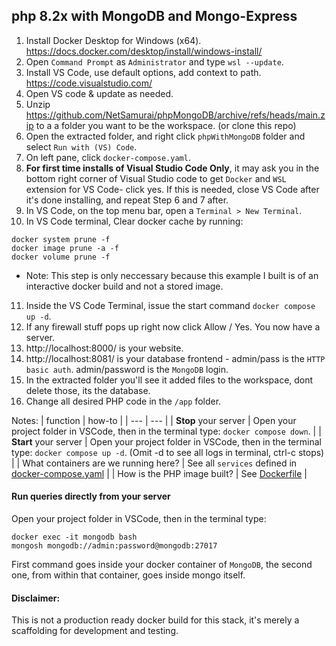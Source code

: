 ## php 8.2x with MongoDB and Mongo-Express
1. Install Docker Desktop for Windows (x64). https://docs.docker.com/desktop/install/windows-install/
2. Open `Command Prompt` as `Administrator` and type `wsl --update`.
3. Install VS Code, use default options, add context to path. https://code.visualstudio.com/
4. Open VS code & update as needed.
5. Unzip https://github.com/NetSamurai/phpMongoDB/archive/refs/heads/main.zip to a a folder you want to be the workspace. (or clone this repo)
6. Open the extracted folder, and right click `phpWithMongoDB` folder and select `Run with (VS) Code`.
7. On left pane, click `docker-compose.yaml`. 
8. **For first time installs of Visual Studio Code Only**, it may ask you in the bottom right corner of Visual Studio code to get `Docker` and `WSL` extension for VS Code- click yes. If this is needed, close VS Code after it's done installing, and repeat Step 6 and 7 after.
9. In VS Code, on the top menu bar, open a `Terminal > New Terminal`.
10. In VS Code terminal, Clear docker cache by running:
```
docker system prune -f
docker image prune -a -f
docker volume prune -f
```
- Note: This step is only neccessary because this example I built is of an interactive docker build and not a stored image.
11. Inside the VS Code Terminal, issue the start command `docker compose up -d`.
12. If any firewall stuff pops up right now click Allow / Yes. You now have a server.
13. http://localhost:8000/ is your website.
14. http://localhost:8081/ is your database frontend - admin/pass  is the `HTTP basic auth`. admin/password is the `MongoDB` login.
15. In the extracted folder you'll see it added files to the workspace, dont delete those, its the database. 
16. Change all desired PHP code in the `/app` folder.

Notes:
| function | how-to |
| --- | --- |
| **Stop** your server | Open your project folder in VSCode, then in the terminal type: `docker compose down`. |
| **Start** your server | Open your project folder in VSCode, then in the terminal type: `docker compose up -d`. (Omit -d to see all logs in terminal, ctrl-c stops) |
| What containers are we running here? | See all `services` defined in <a href="docker-compose.yaml">docker-compose.yaml</a> |
| How is the PHP image built? | See <a href="Dockerfile">Dockerfile</a> |

#### **Run queries directly** from your server
Open your project folder in VSCode, then in the terminal type: 
```
docker exec -it mongodb bash
mongosh mongodb://admin:password@mongodb:27017
``` 
First command goes inside your docker container of `MongoDB`, the second one, from within that container, goes inside mongo itself.

#### Disclaimer:
This is not a production ready docker build for this stack, it's merely a scaffolding for development and testing.
